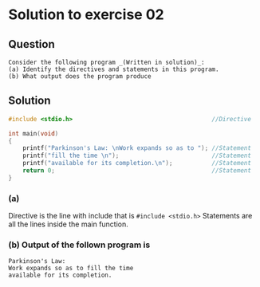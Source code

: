 # Solution to exercise 02


## Question
    Consider the following program _(Written in solution)_:
    (a) Identify the directives and statements in this program.
    (b) What output does the program produce

## Solution

```c
#include <stdio.h>                                       //Directive

int main(void)
{
    printf("Parkinson's Law: \nWork expands so as to "); //Statement
    printf("fill the time \n");                          //Statement
    printf("available for its completion.\n");           //Statement
    return 0;                                            //Statement
}
```
### (a) 
Directive is the line with include that is `#include <stdio.h>`
Statements are all the lines inside the main function.

### (b) Output of the follown program is
    
```
Parkinson's Law:
Work expands so as to fill the time
available for its completion.
```


